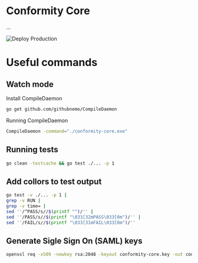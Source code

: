 # Conformity Core

...

![Deploy Production](https://github.com/kelvinfloresta/challenge-platform-core/actions/workflows/deploy.yml/badge.svg)

# Useful commands

## Watch mode

Install CompileDaemon

```sh
go get github.com/githubnemo/CompileDaemon
```

Running CompileDaemon

```sh
CompileDaemon -command="./conformity-core.exe"
```

## Running tests

```sh
go clean -testcache && go test ./... -p 1
```

## Add collors to test output

```sh
go test -v ./... -p 1 |
grep -v RUN |
grep -v time= |
sed ''/^PASS/s//$(printf "")/'' |
sed ''/PASS/s//$(printf "\033[32mPASS\033[0m")/'' |
sed ''/FAIL/s//$(printf "\033[31mFAIL\033[0m")/''
```

## Generate Sigle Sign On (SAML) keys

```sh
openssl req -x509 -newkey rsa:2048 -keyout conformity-core.key -out conformity-core.cert -days 365 -nodes -subj "/CN=myservice.example.com"
```
